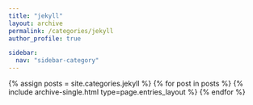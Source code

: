```yaml
---
title: "jekyll"
layout: archive
permalink: /categories/jekyll
author_profile: true

sidebar:
  nav: "sidebar-category"
---
```


{% assign posts = site.categories.jekyll %} {% for post in posts %} {% include archive-single.html type=page.entries_layout %} {% endfor %}